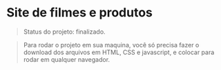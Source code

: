 <h1>Site de filmes e produtos</h1>

>Status do projeto: finalizado.

>Para rodar o projeto em sua maquina, você só precisa fazer o download dos arquivos em HTML, CSS e javascript, e colocar para rodar em qualquer navegador.
